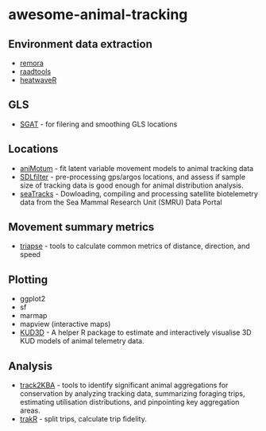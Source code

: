 # awesome-animal-tracking

## Environment data extraction
- [remora](https://github.com/IMOS-AnimalTracking/remora)
- [raadtools](https://github.com/AustralianAntarcticDivision/raadtools)
- [heatwaveR](https://robwschlegel.github.io/heatwaveR/)

## GLS
- [SGAT](https://github.com/SWotherspoon/SGAT) - for filering and smoothing GLS locations 

## Locations
- [aniMotum](https://github.com/ianjonsen/aniMotum) - fit latent variable movement models to animal tracking data
- [SDLfilter](https://github.com/TakahiroShimada/SDLfilter) - pre-processing gps/argos locations, and assess if sample size of tracking data is good enough for animal distribution analysis.
- [seaTracks](https://github.com/davo-b-green/seaTracks) - Dowloading, compiling and processing satellite biotelemetry data from the Sea Mammal Research Unit (SMRU) Data Portal

## Movement summary metrics
- [triapse](https://github.com/Trackage/traipse) - tools to calculate common metrics of distance, direction, and speed


## Plotting
- ggplot2
- sf
- marmap
- mapview (interactive maps)
- [KUD3D](https://github.com/vinayudyawer/KUD3D) - A helper R package to estimate and interactively visualise 3D KUD models of animal telemetry data.

## Analysis
- [track2KBA](https://github.com/BirdLifeInternational/track2kba) - tools to identify significant animal aggregations for conservation by analyzing tracking data, summarizing foraging trips, estimating utilisation distributions, and pinpointing key aggregation areas.
- [trakR](https://github.com/abfleishman/trakR) - split trips, calculate trip fidelity.

